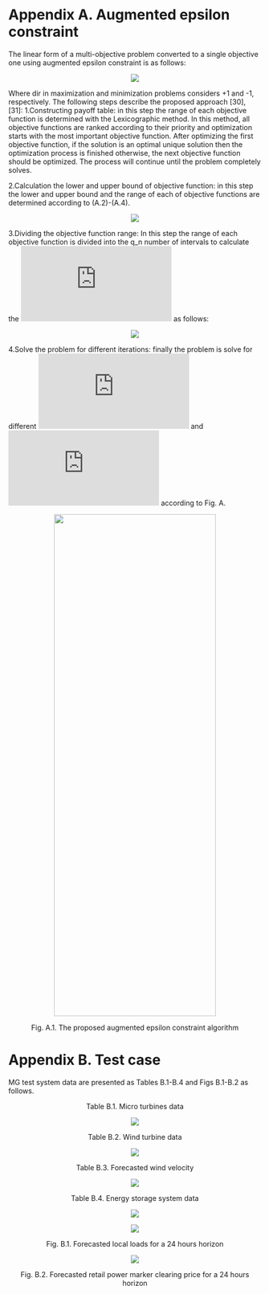 # Appendix A. Augmented epsilon constraint 

The linear form of a multi-objective problem converted to a single objective one using augmented epsilon constraint is as follows:

<p align="center">
  <img src="https://github.com/danialrajabi94/Article-Appendix/blob/main/images/equation_A1.PNG">
</p>

Where dir in maximization and minimization problems considers +1 and -1, respectively. The following steps describe the proposed approach [30], [31]:
1.Constructing payoff table: in this step the range of each objective function is determined with the Lexicographic method. In this method, all objective functions are ranked according to their priority and optimization starts with the most important objective function. After optimizing the first objective function, if the solution is an optimal unique solution then the optimization process is finished otherwise, the next objective function should be optimized. The process will continue until the problem completely solves.

2.Calculation the lower and upper bound of objective function: in this step the lower and upper bound and the range of each of objective functions are determined according to (A.2)-(A.4).

<p align="center">
  <img src="https://github.com/danialrajabi94/Article-Appendix/blob/main/images/equation_A2_4.PNG">
</p>

3.Dividing the objective function range: In this step the range of each objective function is divided into the q_n number of intervals to calculate the ![equation](https://latex.codecogs.com/svg.latex?e_%7B%28n%2C%20k_%7Bn%7D%29%7D%20) as follows:

<p align="center">
  <img src="https://github.com/danialrajabi94/Article-Appendix/blob/main/images/equation_A5.PNG">
</p>

4.Solve the problem for different iterations: finally the problem is solve for different ![equation](https://latex.codecogs.com/svg.latex?e_%7B%28n%2C%20k_%7Bn%7D%29%7D%20) and ![equation](https://latex.codecogs.com/svg.latex?k_%7Bn%7D) according to Fig. A.

<p align="center">
  <img src="https://github.com/danialrajabi94/Article-Appendix/blob/main/images/Fig_A1.png" width="80%" height="1000px">
</p>
<p align="center">
  Fig. A.1. The proposed augmented epsilon constraint algorithm
</p>


# Appendix B. Test case

MG test system data are presented as Tables B.1-B.4 and Figs B.1-B.2 as follows.


<p align="center">
  Table B.1. Micro turbines data  
</p>
<p align="center">
  <img src="https://github.com/danialrajabi94/Article-Appendix/blob/main/images/Table_B1.png">
</p>

<p align="center">
  Table B.2. Wind turbine data
</p>
<p align="center">
  <img src="https://github.com/danialrajabi94/Article-Appendix/blob/main/images/Table_B2.png">
</p>


<p align="center">
  Table B.3. Forecasted wind velocity
</p>
<p align="center">
  <img src="https://github.com/danialrajabi94/Article-Appendix/blob/main/images/Table_B3.png">
</p>


<p align="center">
  Table B.4. Energy storage system data 
</p>
<p align="center">
  <img src="https://github.com/danialrajabi94/Article-Appendix/blob/main/images/Table_B4.png">
</p>


<p align="center">
  <img src="https://github.com/danialrajabi94/Article-Appendix/blob/main/images/Fig_B1.png">
</p>
<p align="center">
  Fig. B.1. Forecasted local loads for a  24 hours horizon
</p>

<p align="center">
  <img src="https://github.com/danialrajabi94/Article-Appendix/blob/main/images/Fig_B2.png">
</p>
<p align="center">
  Fig. B.2. Forecasted retail power marker clearing price for a 24 hours horizon
</p>
